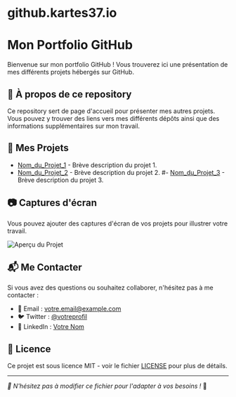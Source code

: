 # github.kartes37.io

# Mon Portfolio GitHub

<!-- Titre principal de la page -->

Bienvenue sur mon portfolio GitHub ! Vous trouverez ici une présentation de mes différents projets hébergés sur GitHub.

## 📌 À propos de ce repository

<!-- Section expliquant l'objectif de ce dépôt -->

Ce repository sert de page d'accueil pour présenter mes autres projets. Vous pouvez y trouver des liens vers mes différents dépôts ainsi que des informations supplémentaires sur mon travail.

## 🚀 Mes Projets

<!-- Liste des repositories avec des liens directs vers chacun d'eux -->

- [Nom_du_Projet_1](https://github.com/Kartes37/ScriptAnalyse.git) - Brève description du projet 1.
- [Nom_du_Projet_2](https://github.com/Kartes37/Populate-an-active-Directory-by-script.git) - Brève description du projet 2.
#- [Nom_du_Projet_3](https://github.com/utilisateur/Nom_du_Projet_3) - Brève description du projet 3.

<!-- Ajoute ici d'autres projets en suivant le même format -->

## 📷 Captures d'écran

<!-- Section pour ajouter des images de présentation -->

Vous pouvez ajouter des captures d'écran de vos projets pour illustrer votre travail.

![Aperçu du Projet](https://via.placeholder.com/800x400.png?text=Capture+d%27%C3%A9cran)

## 📬 Me Contacter

<!-- Informations de contact -->

Si vous avez des questions ou souhaitez collaborer, n'hésitez pas à me contacter :

- 📧 Email : votre.email@example.com
- 🐦 Twitter : [@votreprofil](https://twitter.com/votreprofil)
- 🔗 LinkedIn : [Votre Nom](https://www.linkedin.com/in/votrenom)

## 📜 Licence

<!-- Indiquez ici la licence du projet -->

Ce projet est sous licence MIT - voir le fichier [LICENSE](LICENSE) pour plus de détails.

---

*📢 N'hésitez pas à modifier ce fichier pour l'adapter à vos besoins !* 🎨

